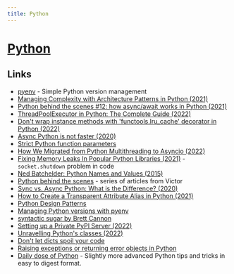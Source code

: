 ```yaml
---
title: Python
---
```


# [Python](https://www.python.org)

## Links

- [pyenv](https://github.com/pyenv/pyenv) - Simple Python version management
- [Managing Complexity with Architecture Patterns in Python (2021)](https://klaviyo.tech/managing-complexity-with-architecture-patterns-in-python-626b895710ca)
- [Python behind the scenes #12: how async/await works in Python (2021)](https://tenthousandmeters.com/blog/python-behind-the-scenes-12-how-asyncawait-works-in-python/)
- [ThreadPoolExecutor in Python: The Complete Guide (2022)](https://superfastpython.com/threadpoolexecutor-in-python/)
- [Don't wrap instance methods with 'functools.lru_cache' decorator in Python (2022)](https://rednafi.github.io/reflections/dont-wrap-instance-methods-with-functoolslru_cache-decorator-in-python.html)
- [Async Python is not faster (2020)](https://calpaterson.com/async-python-is-not-faster.html)
- [Strict Python function parameters](https://sethmlarson.dev/blog/strict-python-function-parameters)
- [How We Migrated from Python Multithreading to Asyncio (2022)](https://medium.com/@DorIndivo/how-we-migrated-from-python-multithreading-to-asyncio-128b0c8e4ec5)
- [Fixing Memory Leaks In Popular Python Libraries (2021)](https://www.paulsprogrammingnotes.com/2021/12/python-memory-leaks) - `socket.shutdown` problem in code
- [Ned Batchelder: Python Names and Values (2015)](https://nedbatchelder.com/text/names1.html)
- [Python behind the scenes](https://tenthousandmeters.com/tag/python-behind-the-scenes/) - series of articles from Victor
- [Sync vs. Async Python: What is the Difference? (2020)](https://blog.miguelgrinberg.com/post/sync-vs-async-python-what-is-the-difference)
- [How to Create a Transparent Attribute Alias in Python (2021)](https://adamj.eu/tech/2021/10/13/how-to-create-a-transparent-attribute-alias-in-python/)
- [Python Design Patterns](https://python-patterns.guide/)
- [Managing Python versions with pyenv](https://thepythoncorner.com/posts/2022-05-06-managing-python-versions-with-pyenv/)
- [syntactic sugar by Brett Cannon](https://snarky.ca/tag/syntactic-sugar/)
- [Setting up a Private PyPI Server (2022)](https://testdriven.io/blog/private-pypi/)
- [Unravelling Python's classes (2022)](https://snarky.ca/unravelling-pythons-classes/)
- [Don't let dicts spoil your code](https://roman.pt/posts/dont-let-dicts-spoil-your-code/)
- [Raising exceptions or returning error objects in Python](https://lukeplant.me.uk/blog/posts/raising-exceptions-or-returning-error-objects-in-python/)
- [Daily dose of Python](https://jerry-git.github.io/daily-dose-of-python/) - Slightly more advanced Python tips and tricks in easy to digest format.
